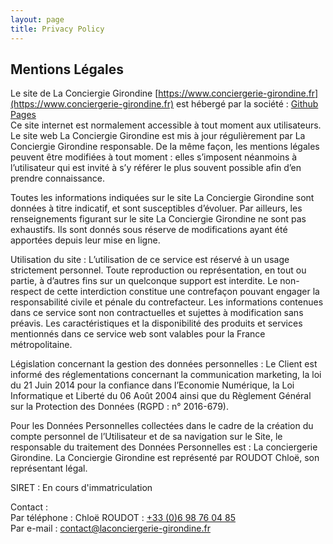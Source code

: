 ```yaml
---
layout: page
title: Privacy Policy
---
```

<div class="col-lg-12 text-center">
	<h2 class="section-heading text-uppercase">Mentions Légales</h2>
</div>


Le site de La Conciergie Girondine [https://www.conciergerie-girondine.fr](https://www.conciergerie-girondine.fr) est hébergé par la société : [Github Pages](https://pages.github.com/)  
Ce site internet est normalement accessible à tout moment aux utilisateurs. Le site web La Conciergie Girondine est mis à jour régulièrement par La Conciergie Girondine responsable. De la même façon, les mentions légales peuvent être modifiées à tout moment : elles s’imposent néanmoins à l’utilisateur qui est invité à s’y référer le plus souvent possible afin d’en prendre connaissance.

Toutes les informations indiquées sur le site La Conciergie Girondine sont données à titre indicatif, et sont susceptibles d’évoluer. Par ailleurs, les renseignements figurant sur le site La Conciergie Girondine ne sont pas exhaustifs. Ils sont donnés sous réserve de modifications ayant été apportées depuis leur mise en ligne.

Utilisation du site : L’utilisation de ce service est réservé à un usage strictement personnel. Toute reproduction ou représentation, en tout ou partie, à d’autres fins sur un quelconque support est interdite. Le non-respect de cette interdiction constitue une contrefaçon pouvant engager la responsabilité civile et pénale du contrefacteur. Les informations contenues dans ce service sont non contractuelles et sujettes à modification sans préavis. Les caractéristiques et la disponibilité des produits et services mentionnés dans ce service web sont valables pour la France métropolitaine.

Législation concernant la gestion des données personnelles : Le Client est informé des réglementations concernant la communication marketing, la loi du 21 Juin 2014 pour la confiance dans l’Economie Numérique, la Loi Informatique et Liberté du 06 Août 2004 ainsi que du Règlement Général sur la Protection des Données (RGPD : n° 2016-679).

Pour les Données Personnelles collectées dans le cadre de la création du compte personnel de l’Utilisateur et de sa navigation sur le Site, le responsable du traitement des Données Personnelles est : La conciergerie Girondine. La Conciergie Girondine est représenté par ROUDOT Chloë, son représentant légal.

SIRET : En cours d'immatriculation

Contact :  
Par téléphone : Chloë ROUDOT : [+33 (0)6 98 76 04 85](tel:+33698760485)  
Par e-mail : [contact@laconciergerie-girondine.fr](mailto:contact@laconciergerie-girondine.fr)